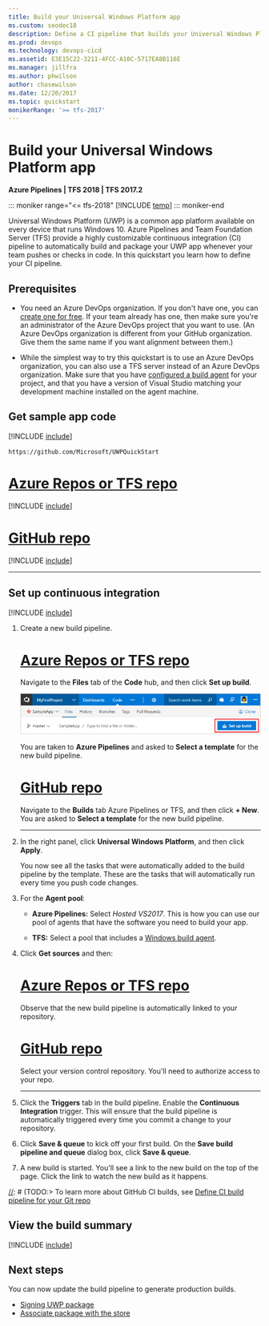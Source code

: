 ```yaml
---
title: Build your Universal Windows Platform app
ms.custom: seodec18
description: Define a CI pipeline that builds your Universal Windows Platform (UWP) solution on Team Foundation Server and Visual Azure Pipelines.
ms.prod: devops
ms.technology: devops-cicd
ms.assetid: E3E15C22-3211-4FCC-A10C-5717EA8B116E
ms.manager: jillfra
ms.author: phwilson
author: chasewilson
ms.date: 12/20/2017
ms.topic: quickstart
monikerRange: '>= tfs-2017'
---
```


# Build your Universal Windows Platform app

**Azure Pipelines | TFS 2018 | TFS 2017.2**

::: moniker range="<= tfs-2018"
[!INCLUDE [temp](../../_shared/concept-rename-note.md)]
::: moniker-end

Universal Windows Platform (UWP) is a common app platform available on every device that runs Windows 10. Azure Pipelines and Team Foundation Server (TFS) provide a highly customizable continuous integration (CI) pipeline to automatically build and package your UWP app whenever your team pushes or checks in code. In this quickstart you learn how to define your CI pipeline.

## Prerequisites

* You need an Azure DevOps organization. If you don't have one, you can [create one for free](https://go.microsoft.com/fwlink/?LinkId=307137). If your team already has one, then make sure you're an administrator of the Azure DevOps project that you want to use.  (An Azure DevOps organization is different from your GitHub organization. Give them the same name if you want alignment between them.)

* While the simplest way to try this quickstart is to use an Azure DevOps organization, you can also use a TFS server instead of an Azure DevOps organization. Make sure that you have [configured a build agent](../../agents/v2-windows.md) for your project, and that you have a version of Visual Studio matching your development machine installed on the agent machine.

## Get sample app code

[!INCLUDE [include](../_shared/get-sample-code-intro.md)]

```
https://github.com/Microsoft/UWPQuickStart
```

# [Azure Repos or TFS repo](#tab/vsts)

[!INCLUDE [include](../_shared/get-sample-code-vsts-tfs-2017-update-2.md)]

# [GitHub repo](#tab/github)

[!INCLUDE [include](../_shared/get-sample-code-github.md)]

---

## Set up continuous integration

[!INCLUDE [include](../../_shared/ci-quickstart-intro.md)]

[//]: # (TODO: Restore use of includes when we get support for using them in a list.)

1. Create a new build pipeline.

   # [Azure Repos or TFS repo](#tab/vsts)

   Navigate to the **Files** tab of the **Code** hub, and then click **Set up build**.

   ![Screenshot showing button to set up build for a repository](../_shared/_img/set-up-first-build-from-code-hub.png)

   You are taken to **Azure Pipelines** and asked to **Select a template** for the new build pipeline.

   # [GitHub repo](#tab/github)

   Navigate to the **Builds** tab Azure Pipelines or TFS, and then click **+ New**. You are asked to **Select a template** for the new build pipeline.

   ---

2. In the right panel, click **Universal Windows Platform**, and then click **Apply**.

   You now see all the tasks that were automatically added to the build pipeline by the template. These are the tasks that will automatically run every time you push code changes.

3. For the **Agent pool**:

   * **Azure Pipelines:** Select _Hosted VS2017_. This is how you can use our pool of agents that have the software you need to build your app.

   * **TFS:** Select a pool that includes a [Windows build agent](../../agents/v2-windows.md).

4. Click **Get sources** and then:

   # [Azure Repos or TFS repo](#tab/vsts)

   Observe that the new build pipeline is automatically linked to your repository.

   # [GitHub repo](#tab/github)

   Select your version control repository. You'll need to authorize access to your repo.

   ---

5. Click the **Triggers** tab in the build pipeline. Enable the **Continuous Integration** trigger. This will ensure that the build pipeline is automatically triggered every time you commit a change to your repository.

6. Click **Save & queue** to kick off your first build. On the **Save build pipeline and queue** dialog box, click **Save & queue**.

7. A new build is started. You'll see a link to the new build on the top of the page. Click the link to watch the new build as it happens.

[//]: # (TODO:> [!TIP])
[//]: # (TODO:> To learn more about GitHub CI builds, see [Define CI build pipeline for your Git repo](#)

## View the build summary

[!INCLUDE [include](../_shared/view-build-summary.md)]

## Next steps

You can now update the build pipeline to generate production builds.

* [Signing UWP package](/windows/uwp/packaging/create-certificate-package-signing)
* [Associate package with the store](https://msdn.microsoft.com/library/windows/apps/hh454036.aspx)
